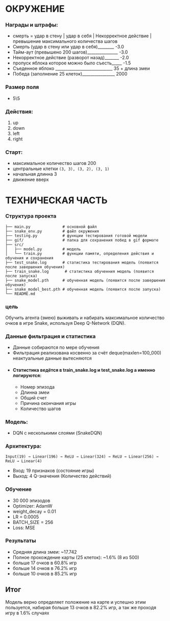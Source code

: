 # ОКРУЖЕНИЕ
### Награды и штрафы:
- смерть = удар в стену | удар в себя | Некорректное действие | превышение максимального количества шагов
- Смерть (удар в стену или удар в себя)________ -3.0
- Тайм-аут (превышено 200 шагов)_______________ -3.0
- Некорректное действие (разворот назад)_______ -2.0
- пропуск яблока которое можно было съесть_____ -1.5
- Съеденное яблоко ____________________________ 35 + длина змеи
- Победа (заполнение 25 клеток)________________ 2000
### Размер поля
- 5\5
### Действия:
1. up
2. down
3. left
4. right
### Старт:
- максимальное количество шагов 200
- центральные клетки `(3, 3), (3, 2), (3, 1)` 
- начальная длинна 3
- движение вверх
# ТЕХНИЧЕСКАЯ ЧАСТЬ
### Структура проекта
```
├── main.py              # основной файл
├── snake_env.py         # файл окружения
├── testing.py           # функции тестирования готовой модели
├── gif/                 # папка для сохранения побед в gif формате
├── src/        
│   ├── model.py         # модель
│   └── train.py         # функции памяти, определения действия и обучения и сохранения
├── test_snake.log       # статистика тестирования модель (появится после завершения обучения)  
├── train_snake.log       # статистика обученния модель (появится после запуска)  
├── snake_model.pth      # обученная модель (появится после завершения обучения)  
├── snake_model_best.pth # обученная модель (появится после запуска)  
└── README.md
```
### цель
Обучить агента (змею) выживать и набирать максимальное количество очков в игре Snake, используя Deep Q-Network (DQN).

### Данные фильтрация и статистика
- Данные собираются по мере обучения
- Фильтрация реализована косвенно за счёт deque(maxlen=100_000) неактуальные данные вытесняются
- #### Статистика ведётся в train_snake.log и test_snake.log а именно логируются: 
    - Номер эпизода
    - Длинна змеи
    - Общий счет
    - Причина окончания игры
    - Количество шагов

### Модель:
- DQN с несколькими слоями (SnakeDQN)

### Архитектура:
  ```Input(19) → Linear(196) → ReLU → Linear(324) → ReLU → Linear(256) → ReLU → Linear(4) ```
- Вход: 19 признаков (состояние игры)
- Выход: 4 Q-значения (Количество действий)

### Обучение
- 30 000 эпизодов
- Optimizer: AdamW
- weight_decay = 0.01
- LR = 0.0005
- BATCH_SIZE = 256
- Loss: MSE


### Результаты
- Средняя длина змеи: ~17.742
- Полное прохождение карты (25 клеток): ~1.6% (8 из 500)
- больше 17 очков в 60.8% игр
- больше 14 очков в 76.2% игр
- больше 10 очков в 85.2% игр


## Итог
Модель верно определяет положение на карте и успешно этим пользуется, набирая больше 13 очков в 82.2% игр, а так же проходя игру в 1.6% случаях

